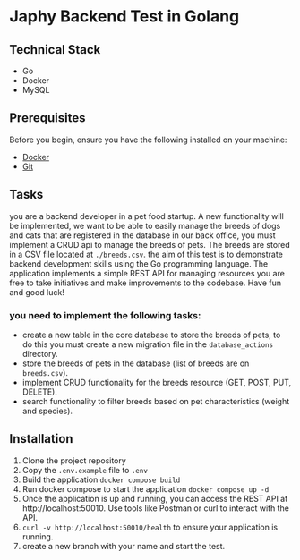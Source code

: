 # Japhy Backend Test in Golang

## Technical Stack
- Go
- Docker
- MySQL

## Prerequisites

Before you begin, ensure you have the following installed on your machine:

- [Docker](https://www.docker.com/products/docker-desktop/)
- [Git](https://git-scm.com/downloads)

## Tasks
you are a backend developer in a pet food startup. A new functionality will be implemented, we want to be able to easily manage the breeds of dogs and cats that are registered in the database in our back office,
you must implement a CRUD api to manage the breeds of pets. The breeds are stored in a CSV file located at `./breeds.csv`. 
the aim of this test is to demonstrate backend development skills using the Go programming language. The application implements a simple REST API for managing resources
you are free to take initiatives and make improvements to the codebase.
Have fun and good luck!

### you need to implement the following tasks:
- create a new table in the core database to store the breeds of pets, to do this you must create a new migration file in the `database_actions` directory.
- store the breeds of pets in the database (list of breeds are on `breeds.csv`).
- implement CRUD functionality for the breeds resource (GET, POST, PUT, DELETE).
- search functionality to filter breeds based on pet characteristics (weight and species).


## Installation

1. Clone the project repository
2. Copy the `.env.example` file to `.env`
3. Build the application `docker compose build`
4. Run docker compose to start the application `docker compose up -d`
5. Once the application is up and running, you can access the REST API at http://localhost:50010. Use tools like Postman or curl to interact with the API.
6. `curl -v http://localhost:50010/health` to ensure your application is running.
7. create a new branch with your name and start the test.
